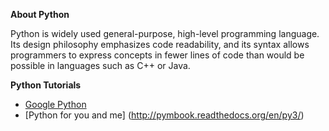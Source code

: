 **About Python**

Python is widely used general-purpose, high-level programming language. Its design philosophy emphasizes code readability, and its syntax allows programmers to express concepts in fewer lines of code than would be possible in languages such as C++ or Java.

**Python Tutorials**

* [Google Python](https://developers.google.com/edu/python/introduction)
* [Python for you and me] (http://pymbook.readthedocs.org/en/py3/)
